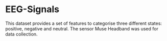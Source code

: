 # EEG-Signals
This dataset provides a set of features to categorise three different states: positive, negative and neutral. The sensor Muse Headband was used for data collection.
